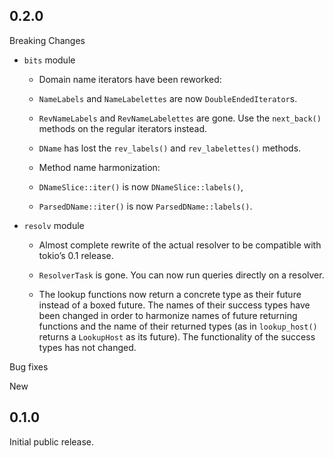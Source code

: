 ## 0.2.0

Breaking Changes

* `bits` module

  *  Domain name iterators have been reworked:

    * `NameLabels` and `NameLabelettes` are now `DoubleEndedIterator`s.

    * `RevNameLabels` and `RevNameLabelettes` are gone. Use the
      `next_back()` methods on the regular iterators instead.

    * `DName` has lost the `rev_labels()` and `rev_labelettes()` methods.
      
  *  Method name harmonization:

    *  `DNameSlice::iter()` is now `DNameSlice::labels()`,
    *  `ParsedDName::iter()` is now `ParsedDName::labels()`.

* `resolv` module

  *  Almost complete rewrite of the actual resolver to be compatible with
     tokio’s 0.1 release.

  *  `ResolverTask` is gone. You can now run queries directly on a
     resolver.

  *  The lookup functions now return a concrete type as their future
     instead of a boxed future. The names of their success types have been
     changed in order to harmonize names of future returning functions and
     the name of their returned types (as in `lookup_host()` returns a
     `LookupHost` as its future). The functionality of the success types
     has not changed.


Bug fixes


New


## 0.1.0

Initial public release.
